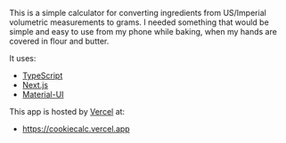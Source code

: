 This is a simple calculator for converting ingredients from US/Imperial volumetric measurements to grams. I needed something that would be simple and easy to use from my phone while baking, when my hands are covered in flour and butter.

It uses:

- [TypeScript](https://www.typescriptlang.org/)
- [Next.js](https://nextjs.org/)
- [Material-UI](https://material-ui.com/)

This app is hosted by [Vercel](vercel.com) at:

- https://cookiecalc.vercel.app
